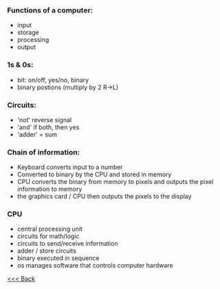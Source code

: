 ### Functions of a computer:
- input
- storage
- processing
- output

### 1s & 0s:
- bit: on/off, yes/no, binary
- binary postions (multiply by 2 R->L)

### Circuits:
- 'not' reverse signal
- 'and' if both, then yes
- 'adder' = sum

### Chain of information:
- Keyboard converts input to a number
- Converted to binary by the CPU and stored in memory
- CPU converts the binary from memory to pixels and outputs the pixel information to memory
- the graphics card / CPU then outputs the pixels to the display

### CPU
- central processing unit
- circuits for math/logic
- circuits to send/receive information
- adder / store circuits
- binary executed in sequence
- os manages software that controls computer hardware

[<<< Back](README.md)
